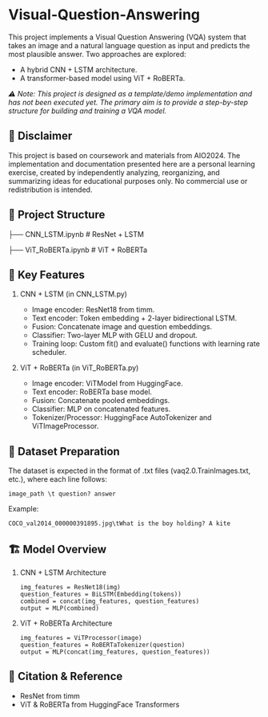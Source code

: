# Visual-Question-Answering

This project implements a Visual Question Answering (VQA) system that takes an image and a natural language question as input and predicts the most plausible answer. Two approaches are explored:
- A hybrid CNN + LSTM architecture.
- A transformer-based model using ViT + RoBERTa.

*⚠️ Note: This project is designed as a template/demo implementation and has not been executed yet. The primary aim is to provide a step-by-step structure for building and training a VQA model.*

## 📄 Disclaimer
This project is based on coursework and materials from AIO2024. The implementation and documentation presented here are a personal learning exercise, created by independently analyzing, reorganizing, and summarizing ideas for educational purposes only. No commercial use or redistribution is intended.

## 📁 Project Structure
├── CNN_LSTM.ipynb         # ResNet + LSTM

├── ViT_RoBERTa.ipynb       # ViT + RoBERTa

## 📌 Key Features
1. CNN + LSTM (in CNN_LSTM.py)
    - Image encoder: ResNet18 from timm.
    - Text encoder: Token embedding + 2-layer bidirectional LSTM.
    - Fusion: Concatenate image and question embeddings.
    - Classifier: Two-layer MLP with GELU and dropout.
    - Training loop: Custom fit() and evaluate() functions with learning rate scheduler.

2. ViT + RoBERTa (in ViT_RoBERTa.py)
    - Image encoder: ViTModel from HuggingFace.
    - Text encoder: RoBERTa base model.
    - Fusion: Concatenate pooled embeddings.
    - Classifier: MLP on concatenated features.
    - Tokenizer/Processor: HuggingFace AutoTokenizer and ViTImageProcessor.

## 🧠 Dataset Preparation

The dataset is expected in the format of .txt files (vaq2.0.TrainImages.txt, etc.), where each line follows:
```
image_path \t question? answer
```
Example: 
```
COCO_val2014_000000391895.jpg\tWhat is the boy holding? A kite
```
## 🏗️ Model Overview
1. CNN + LSTM Architecture
    ```
    img_features = ResNet18(img)
    question_features = BiLSTM(Embedding(tokens))
    combined = concat(img_features, question_features)
    output = MLP(combined)
    ```

2. ViT + RoBERTa Architecture
    ```
    img_features = ViTProcessor(image)
    question_features = RoBERTaTokenizer(question)
    output = MLP(concat(img_features, question_features))
    ```

## 📝 Citation & Reference
- ResNet from timm
- ViT & RoBERTa from HuggingFace Transformers